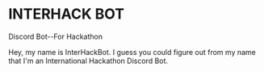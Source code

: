 # INTERHACK BOT
Discord Bot--For Hackathon


Hey, my name is InterHackBot. I guess you could figure out from my name that I'm an International Hackathon Discord Bot. 
